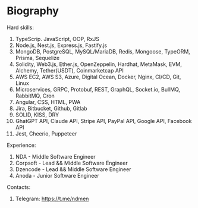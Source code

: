 # Biography

Hard skills:
1. TypeScrip. JavaScript, OOP, RxJS
2. Node.js, Nest.js, Express.js, Fastify.js
3. MongoDB, PostgreSQL, MySQL/MariaDB, Redis, Mongoose, TypeORM, Prisma, Sequelize
4. Solidity, Web3.js, Ether.js, OpenZeppelin, Hardhat, MetaMask, EVM, Alchemy, Tether(USDT), Coinmarketcap API
5. AWS EC2, AWS S3, Azure, Digital Ocean, Docker, Nginx, CI/CD, Git, Linux
6. Microservices, GRPC, Protobuf, REST, GraphQL, Socket.io, BullMQ, RabbitMQ, Cron
7. Angular, CSS, HTML, PWA
8. Jira, Bitbucket, Github, Gitlab
9. SOLID, KISS, DRY
10. GhatGPT API, Claude API, Stripe API, PayPal API, Google API, Facebook API
11. Jest, Cheerio, Puppeteer

Experience:
1. NDA - Middle Software Engineer
2. Corpsoft - Lead && Middle Software Engineer
3. Dzencode - Lead && Middle Software Engineer
4. Anoda - Junior Software Engineer

Contacts:
1. Telegram: https://t.me/ndmen
